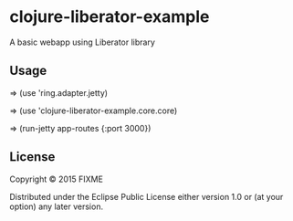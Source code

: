 # clojure-liberator-example
A basic webapp using Liberator library

## Usage

=> (use 'ring.adapter.jetty)

=> (use 'clojure-liberator-example.core.core)

=> (run-jetty app-routes {:port 3000})

## License

Copyright © 2015 FIXME

Distributed under the Eclipse Public License either version 1.0 or (at
your option) any later version.
